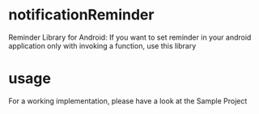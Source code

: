 # notificationReminder
Reminder Library for Android:
If you want to set reminder in your android application only with invoking a function, use this library
# usage
For a working implementation, please have a look at the Sample Project
